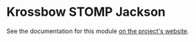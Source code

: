 # Krossbow STOMP Jackson

See the documentation for this module [on the project's website](https://joffrey-bion.github.io/krossbow/stomp/conversions/jackson/).
